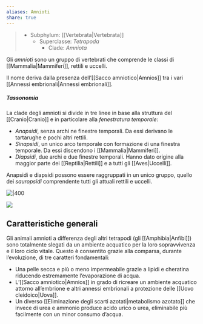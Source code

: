 ```yaml
---
aliases: Amnioti
share: true
---
```

> - Subphylum: [[Vertebrata|Vertebrata]]
> 	- Superclasse: *Tetrapoda*
> 		- Clade: *Amniota*

Gli *amnioti* sono un gruppo di vertebrati che comprende le classi di [[Mammalia|Mammiferi]], rettili e uccelli.

Il nome deriva dalla presenza dell’[[Sacco amniotico|Amnios]] tra i vari [[Annessi embrionali|Annessi embrionali]].

##### Tassonomia
La clade degli amnioti si divide in tre linee in base alla struttura del [[Cranio|Cranio]] e in particolare alla *fenestratura temporale*:
- *Anapsidi*, senza archi ne finestre temporali. Da essi derivano le tartarughe e pochi altri rettili.
- *Sinapsidi*, un unico arco temporale con formazione di una finestra temporale. Da essi discendono i [[Mammalia|Mammiferi]].
- *Diapsidi*, due archi e due finestre temporali. Hanno dato origine alla maggior parte dei [[Reptilia|Rettili]] e a tutti gli [[Aves|Uccelli]].

Anapsidi e diapsidi possono essere raggruppati in un unico gruppo, quello dei *sauropsidi* comprendente tutti gli attuali rettili e uccelli.

![|400](a336e5b648f5b984b75627c26ecff6a5_MD5%201.png)

![](7fd84fd9ce607d5e22f53892edff68c9_MD5%201.jpg)

## Caratteristiche generali
Gli animali amnioti a differenza degli altri tetrapodi (gli [[Amphibia|Anfibi]]) sono totalmente slegati da un ambiente acquatico per la loro sopravvivenza e il loro ciclo vitale.
Questo è consentito grazie alla comparsa, durante l’evoluzione, di tre caratteri fondamentali:
- Una pelle secca e più o meno impermeabile grazie a lipidi e cheratina riducendo estremamente l’evaporazione di acqua.
- L’[[Sacco amniotico|Amnios]] in grado di ricreare un ambiente acquatico attorno all’embrione e altri annessi embrionali a protezione delle [[Uovo cleidoico|Uova]].
- Un diverso [[Eliminazione degli scarti azotati|metabolismo azotato]] che invece di urea e ammonio produce acido urico o urea, eliminabile più facilmente con un minor consumo d’acqua.